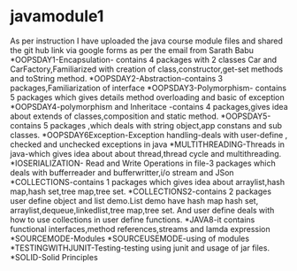 # javamodule1
As per instruction I have uploaded the java course module files and shared the git hub link via google forms as per the email from Sarath Babu
*OOPSDAY1-Encapsulation- contains 4 packages with 2 classes Car and CarFactory,Familiarized with creation of class,constructor,get-set  methods and toString method.
*OOPSDAY2-Abstraction-contains 3 packages,Familiarization of interface
*OOPSDAY3-Polymorphism- contains 5 packages which gives details method overloading and basic of exception
*OOPSDAY4-polymorphism and Inheritace -contains 4 packages,gives idea about extends of classes,composition and static method.
*OOPSDAY5-contains 5 packages ,which deals with string object,app constans and sub classes.
*OOPSDAY6Exception-Exception handling-deals with user-define , checked and unchecked exceptions in java
*MULTITHREADING-Threads in java-which gives idea about about thread,thread cycle and multithreading.
*IOSERIALIZATION- Read and Write Operations in file-3 packages which deals with bufferreader and bufferwritter,i/o stream and JSon
*COLLECTIONS-contains 1 packages which gives idea about arraylist,hash map,hash set,tree map,tree set.
*COLLECTIONS2-contains 2 packages user define object and list demo.List demo have hash map hash set, arraylist,dequeue,linkedlist,tree map,tree set.
And user define deals with how to use collections in user define functions.
*JAVA8-it contains functional interfaces,method references,streams and lamda expression
*SOURCEMODE-Modules
*SOURCEUSEMODE-using of modules 
*TESTINGWITHJUNIT-Testing-testing using junit and usage of jar files.
*SOLID-Solid Principles
